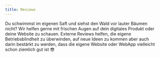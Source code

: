 ```yaml
---
title: Reviews
---
```


Du schwimmst im eigenen Saft und siehst den Wald vor lauter Bäumen nicht? Wir helfen gerne mit frischen Augen auf dein digitales Produkt oder deine Website zu schauen. Externe Reviews helfen, die eigene Betriebsblindheit zu überwinden, auf neue Ideen zu kommen aber auch darin bestärkt zu werden, dass die eigene Website oder WebApp vielleicht schon ziemlich gut ist 😎
